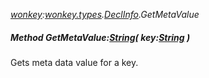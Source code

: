 _[wonkey](../../modules/wonkey/wonkey-module.md):[wonkey.types](../../modules/wonkey/wonkey-types.md).[DeclInfo](../../modules/wonkey/wonkey-types-declinfo.md).GetMetaValue_
##### Method GetMetaValue:[String](../../modules/wonkey/wonkey-types-string.md)( key:[String](../../modules/wonkey/wonkey-types-string.md) )
Gets meta data value for a key.
